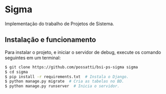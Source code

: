 # Sigma

Implementação do trabalho de Projetos de Sistema.

## Instalação e funcionamento

Para instalar o projeto, e iniciar o servidor de debug, execute os comando seguintes em um terminal:

```bash
$ git clone https://github.com/possatti/bsi-ps-sigma sigma
$ cd sigma
$ pip install -r requirements.txt  # Instala o Django.
$ python manage.py migrate  # Cria as tabelas no BD.
$ python manage.py runserver  # Inicia o servidor.
```
